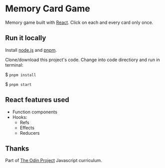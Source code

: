 # Memory Card Game

Memory game built with [React](https://reactjs.org/). Click on each and every card only once.

## Run it locally

Install [node.js](https://nodejs.org/) and [pnpm](https://pnpm.io/).

Clone/download this project's code. Change into code directiory and run in terminal:

$ `pnpm install`

$ `pnpm start`

## React features used

* Function components
* Hooks:
  - Refs
  - Effects
  - Reducers

## Thanks

Part of [The Odin Project](https://www.theodinproject.com/) Javascript curriculum.
